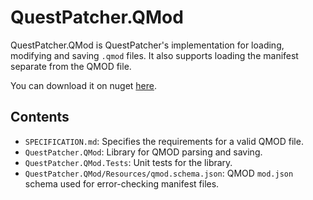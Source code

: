 # QuestPatcher.QMod

QuestPatcher.QMod is QuestPatcher's implementation for loading, modifying and saving `.qmod` files.
It also supports loading the manifest separate from the QMOD file.

You can download it on nuget [here](https://www.nuget.org/packages/QuestPatcher.QMod).

## Contents

- `SPECIFICATION.md`: Specifies the requirements for a valid QMOD file.
- `QuestPatcher.QMod`: Library for QMOD parsing and saving.
- `QuestPatcher.QMod.Tests`: Unit tests for the library.
- `QuestPatcher.QMod/Resources/qmod.schema.json`: QMOD `mod.json` schema used for error-checking manifest files.
